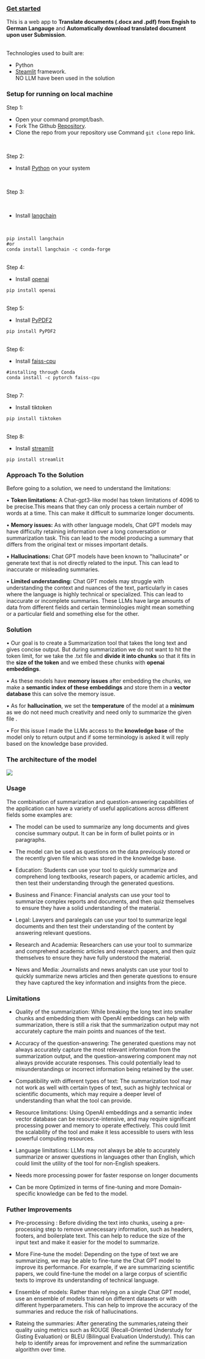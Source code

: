 

### [Get started](https://doctranslation-by-deepak.streamlit.app/) 

This is a web app to **Translate documents (.docx and .pdf) from Engish to German Langauge** and **Automatically download translated document upon user Submission**. 

<br> 
Technologies used to built are: 
<br>  

-  Python <br>
- [Steamlit](https://docs.streamlit.io/) framework.<br>
 NO LLM have been used in the solution

### Setup for running on local machine

Step 1:

- Open your command prompt/bash.
- Fork The Github [Repository](https://github.com/Bzsmrf/Summerize).
- Clone the repo from your repository use Command `git clone` repo link.
<br>


Step 2:

- Install [Python](https://youtu.be/0QibxSdnWW4) on your system 
<br>

Step 3:

<br>

- Install [langchain](https://python.langchain.com/en/latest/getting_started/getting_started.html)
<br>

```
pip install langchain 
#or
conda install langchain -c conda-forge

```
<br>
Step 4:


<br>

- Install [openai](https://platform.openai.com/docs/introduction)
```
pip install openai
```
<br>
Step 5:

<br>

- Install [PyPDF2](https://pypdf2.readthedocs.io/en/3.0.0/user/installation.html)
```
pip install PyPDF2
```
<br>
Step 6:


<br>

- Install [faiss-cpu](https://faiss.ai/)
```
#installing through Conda
conda install -c pytorch faiss-cpu

```
<br>
Step 7:


<br>

- Install tiktoken
```
pip install tiktoken
```

<br>
Step 8:


<br>

- Install [streamlit](https://docs.streamlit.io/library/get-started/installation)
```
pip install streamlit
```

### Approach To the Solution
Before going to a solution, we need to understand the limitations:
<br>

•	**Token limitations:** A Chat-gpt3-like model has token limitations of 4096 to be precise.This means that they can only process a certain number of words at a time. This can make it difficult to summarize longer documents.
<br>

•	**Memory issues:** As with other language models, Chat GPT models may have difficulty retaining information over a long conversation or summarization task. This can lead to the model producing a summary that differs from the original text or misses important details.
<br>

•	**Hallucinations:** Chat GPT models have been known to "hallucinate" or generate text that is not directly related to the input. This can lead to inaccurate or misleading summaries.
<br>

• **Limited understanding:** Chat GPT models may struggle with understanding the context and nuances of the text, particularly in cases where the language is highly technical or specialized. This can lead to inaccurate or incomplete summaries.	These LLMs have large amounts of data from different fields and certain terminologies might mean something or a particular field and something else for the other.

### Solution
•	Our goal is to create a Summarization tool that takes the long text and gives concise output. But during summarization we do not want to hit the token limit, for we take the .txt file and **divide it into chunks** so that it fits in the **size of the token** and we embed these chunks with **openai embeddings**.

•	As these models have **memory issues** after embedding the chunks, we make a **semantic index of these embeddings** and store them in a **vector database** this can solve the memory issue.

•	As for **hallucination**, we set the **temperature** of the model at a **minimum** as we do not need much creativity and need only to summarize the given file .

•	For this issue I made the LLMs access to the **knowledge base** of the model only to return output and if some terminology is asked it will reply based on the knowledge base provided. 


### The architecture of the model
 
![](https://github.com/singhjaspreetb/Summerization-LLM/blob/master/Arch.png)     

### Usage
The combination of summarization and question-answering capabilities of the application can have a variety of useful applications across different fields some examples are:

- The model can be used to summarize any long documents and gives concise summary output. It can be in form of bullet points or in paragraphs.

- The model can be used as questions on the data previously stored or the recently given file which was stored in the knowledge base.

- Education: Students can use your tool to quickly summarize and comprehend long textbooks, research papers, or academic articles, and then test their understanding through the generated questions.

- Business and Finance: Financial analysts can use your tool to summarize complex reports and documents, and then quiz themselves to ensure they have a solid understanding of the material.

- Legal: Lawyers and paralegals can use your tool to summarize legal documents and then test their understanding of the content by answering relevant questions.

- Research and Academia: Researchers can use your tool to summarize and comprehend academic articles and research papers, and then quiz themselves to ensure they have fully understood the material.

- News and Media: Journalists and news analysts can use your tool to quickly summarize news articles and then generate questions to ensure they have captured the key information and insights from the piece.


### Limitations 
- Quality of the summarization: While breaking the long text into smaller chunks and embedding them with OpenAI embeddings can help with summarization, there is still a risk that the summarization output may not accurately capture the main points and nuances of the text.

- Accuracy of the question-answering: The generated questions may not always accurately capture the most relevant information from the summarization output, and the question-answering component may not always provide accurate responses. This could potentially lead to misunderstandings or incorrect information being retained by the user.

- Compatibility with different types of text: The summarization tool may not work as well with certain types of text, such as highly technical or scientific documents, which may require a deeper level of understanding than what the tool can provide.

- Resource limitations: Using OpenAI embeddings and a semantic index vector database can be resource-intensive, and may require significant processing power and memory to operate effectively. This could limit the scalability of the tool and make it less accessible to users with less powerful computing resources.

- Language limitations: LLMs may not always be able to accurately summarize or answer questions in languages other than English, which could limit the utility of the tool for non-English speakers.
- Needs more processing power for faster response on longer documents

- Can be more Optimized in terms of fine-tuning and more Domain-specific knowledge can be fed to the model.

### Futher Improvements 

- Pre-processing : Before dividing the text into chunks, useing a pre-processing step to remove unnecessary information, such as headers, footers, and boilerplate text. This can help to reduce the size of the input text and make it easier for the model to summarize.

- More Fine-tune the model: Depending on the type of text we are summarizing, we may be able to fine-tune the Chat GPT model to improve its performance. For example, if we are summarizing scientific papers, we could fine-tune the model on a large corpus of scientific texts to improve its understanding of technical language.

- Ensemble of models: Rather than relying on a single Chat GPT model, use an ensemble of models trained on different datasets or with different hyperparameters. This can help to improve the accuracy of the summaries and reduce the risk of hallucinations.

- Rateing the summaries: After generating the summaries,rateing their quality using metrics such as ROUGE (Recall-Oriented Understudy for Gisting Evaluation) or BLEU (Bilingual Evaluation Understudy). This can help to identify areas for improvement and refine the summarization algorithm over time.

